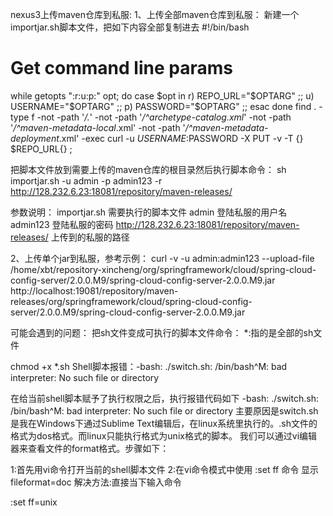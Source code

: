 nexus3上传maven仓库到私服:
1、上传全部maven仓库到私服：
新建一个importjar.sh脚本文件，把如下内容全部复制进去
#!/bin/bash
# Get command line params
while getopts ":r:u:p:" opt; do
    case $opt in
        r) REPO_URL="$OPTARG"
        ;;
        u) USERNAME="$OPTARG"
        ;;
        p) PASSWORD="$OPTARG"
        ;;
        esac
done
find . -type f -not -path '*/\.*' -not -path '*/\^archetype\-catalog\.xml*' -not -path '*/\^maven\-metadata\-local*\.xml' -not -path '*/\^maven\-metadata\-deployment*\.xml' -exec curl -u $USERNAME:$PASSWORD -X PUT -v -T {} $REPO_URL{} \;

把脚本文件放到需要上传的maven仓库的根目录然后执行脚本命令：
sh importjar.sh -u admin -p admin123 -r http://128.232.6.23:18081/repository/maven-releases/

参数说明：
importjar.sh   需要执行的脚本文件
admin          登陆私服的用户名
admin123       登陆私服的密码
http://128.232.6.23:18081/repository/maven-releases/    上传到的私服的路径



2、上传单个jar到私服，参考示例：
curl -v -u admin:admin123 --upload-file /home/xbt/repository-xincheng/org/springframework/cloud/spring-cloud-config-server/2.0.0.M9/spring-cloud-config-server-2.0.0.M9.jar http://localhost:19081/repository/maven-releases/org/springframework/cloud/spring-cloud-config-server/2.0.0.M9/spring-cloud-config-server-2.0.0.M9.jar


可能会遇到的问题：
把sh文件变成可执行的脚本文件命令：
*:指的是全部的sh文件

chmod +x   *.sh
Shell脚本报错：-bash: ./switch.sh: /bin/bash^M: bad interpreter: No such file or directory

在给当前shell脚本赋予了执行权限之后，执行报错代码如下
-bash: ./switch.sh: /bin/bash^M: bad interpreter: No such file or directory
主要原因是switch.sh是我在Windows下通过Sublime Text编辑后，在linux系统里执行的。.sh文件的格式为dos格式。而linux只能执行格式为unix格式的脚本。
我们可以通过vi编辑器来查看文件的format格式。步骤如下：

1:首先用vi命令打开当前的shell脚本文件
2:在vi命令模式中使用 :set ff 命令
显示fileformat=doc
解决方法:直接当下输入命令

:set ff=unix
